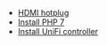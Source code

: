 * [HDMI hotplug](HDMI_hotplug.md)
* [Install PHP 7](Install_PHP_7.md)
* [Install UniFi controller](Install_UniFi_controller.md)

